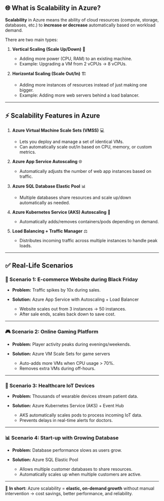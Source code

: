 ## 🌐 What is Scalability in Azure?

**Scalability** in Azure means the ability of cloud resources (compute, storage, databases, etc.) to **increase or decrease** automatically based on workload demand.

There are two main types:

1. **Vertical Scaling (Scale Up/Down)** 🏢

   * Adding more power (CPU, RAM) to an existing machine.
   * Example: Upgrading a VM from 2 vCPUs → 8 vCPUs.

2. **Horizontal Scaling (Scale Out/In)** 🏗️

   * Adding more instances of resources instead of just making one bigger.
   * Example: Adding more web servers behind a load balancer.

---

## ⚡ Scalability Features in Azure

1. **Azure Virtual Machine Scale Sets (VMSS)** 💻

   * Lets you deploy and manage a set of identical VMs.
   * Can automatically scale out/in based on CPU, memory, or custom metrics.

2. **Azure App Service Autoscaling** 🌐

   * Automatically adjusts the number of web app instances based on traffic.

3. **Azure SQL Database Elastic Pool** 📊

   * Multiple databases share resources and scale up/down automatically as needed.

4. **Azure Kubernetes Service (AKS) Autoscaling** 🐳

   * Automatically adds/removes containers/pods depending on demand.

5. **Load Balancing + Traffic Manager** ⚖️

   * Distributes incoming traffic across multiple instances to handle peak loads.

---

## ✅ Real-Life Scenarios

### 📱 Scenario 1: E-commerce Website during Black Friday

* **Problem:** Traffic spikes by 10x during sales.
* **Solution:** Azure App Service with Autoscaling + Load Balancer

  * Website scales out from 3 instances → 50 instances.
  * After sale ends, scales back down to save cost.

---

### 🎮 Scenario 2: Online Gaming Platform

* **Problem:** Player activity peaks during evenings/weekends.
* **Solution:** Azure VM Scale Sets for game servers

  * Auto-adds more VMs when CPU usage > 70%.
  * Removes extra VMs during off-hours.

---

### 🏥 Scenario 3: Healthcare IoT Devices

* **Problem:** Thousands of wearable devices stream patient data.
* **Solution:** Azure Kubernetes Service (AKS) + Event Hub

  * AKS automatically scales pods to process incoming IoT data.
  * Prevents delays in real-time alerts for doctors.

---

### 📊 Scenario 4: Start-up with Growing Database

* **Problem:** Database performance slows as users grow.
* **Solution:** Azure SQL Elastic Pool

  * Allows multiple customer databases to share resources.
  * Automatically scales up when multiple customers are active.

---

📌 **In short:**
Azure scalability = **elastic, on-demand growth** without manual intervention → cost savings, better performance, and reliability.
